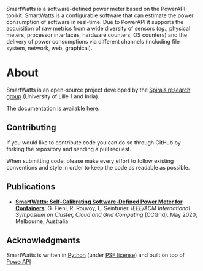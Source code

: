 SmartWatts is a software-defined power meter based on the PowerAPI toolkit.
SmartWatts is a configurable software that can estimate the power consumption of
software in real-time. Due to PowerAPI it supports the acquisition of raw
metrics from a wide diversity of sensors (_eg._, physical meters, processor
interfaces, hardware counters, OS counters) and the delivery of power
consumptions via different channels (including file system, network, web,
graphical).

# About

SmartWatts is an open-source project developed by the [Spirals research
group](https://team.inria.fr/spirals) (University of Lille 1 and Inria).

The documentation is available [here](http://powerapi.org).

## Contributing

If you would like to contribute code you can do so through GitHub by forking the repository and sending a pull request.

When submitting code, please make every effort to follow existing conventions and style in order to keep the code as readable as possible.

## Publications

- **[SmartWatts: Self-Calibrating Software-Defined Power Meter for Containers](https://hal.inria.fr/hal-02470128)**: G. Fieni, R. Rouvoy, L. Seinturier. _IEEE/ACM International Symposium on Cluster, Cloud and Grid Computing_ (CCGrid). May 2020, Melbourne, Australia

## Acknowledgments

SmartWatts is written in [Python](https://www.python.org/) (under [PSF
license](https://docs.python.org/3/license.html)) and built on top of
[PowerAPI](https://github.com/powerapi-ng/powerapi)
